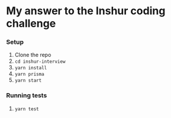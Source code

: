 # My answer to the Inshur coding challenge

### Setup
1.  Clone the repo
1. `cd inshur-interview`
1. `yarn install`
1. `yarn prisma`
1. `yarn start`

### Running tests
1. `yarn test`

